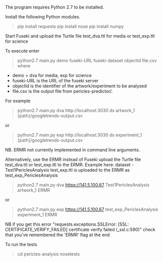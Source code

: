 The program requires Python 2.7 to be installed.

Install the following Python modules.
> pip install requests
> pip install nose
> pip install numpy 

Start Fuseki and upload the Turtle file test_dva.ttl for media or test_exp.ttl for science

To execute enter
> python2.7 main.py demo fuseki-URL fuseki-dataset objectId file.csv
where 
* demo = dva for media, exp for science
* fuseki-URL is the URL of the fuseki server
* objectId is the identifier of the artwork/experiment to be analysed
* file.csv is the output file from pericles-predictor/. 

For example

> python2.7 main.py dva http://localhost:3030 ds artwork_1 {path}/googletrends-output.csv 

or

> python2.7 main.py exp http://localhost:3030 ds experiment_1 {path}/googletrends-output.csv


NB. ERMR not currently implemented in command line arguments.

Alternatively, use the ERMR instead of Fuseki
upload the Turtle file test_dva.ttl or test_exp.ttl to the ERMR. Example here: dataset - Test1PericlesAnalysis
test_exp.ttl is uploaded to the ERMR as test_exp_PericlesAnalysis

> python2.7 main.py dva https://141.5.100.67 Test1PericlesAnalysis artwork_1 ERMR

or

> python2.7 main.py exp https://141.5.100.67 test_exp_PericlesAnalysis experiment_1 ERMR

NB if you get this error "requests.exceptions.SSLError: [SSL: CERTIFICATE_VERIFY_FAILED] certificate verify failed (_ssl.c:590)"
check that you've remembered the 'ERMR' flag at the end


To run the tests

> cd pericles-analysis
> nosetests
